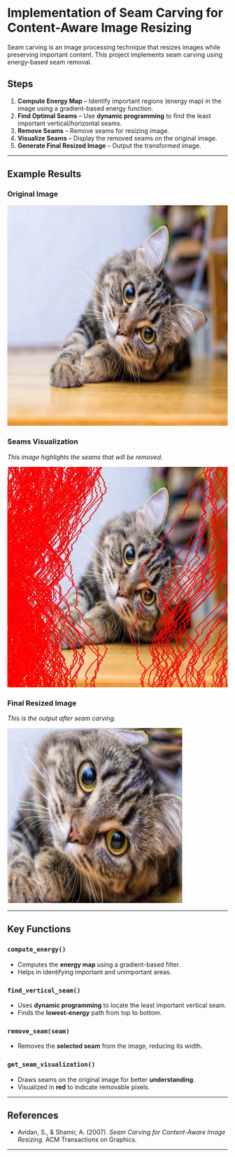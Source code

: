 # Implementation of Seam Carving for Content-Aware Image Resizing

Seam carving is an image processing technique that resizes images while preserving important content. This project implements seam carving using energy-based seam removal.

## **Steps**
1. **Compute Energy Map** – Identify important regions (energy map) in the image using a gradient-based energy function.
2. **Find Optimal Seams** – Use **dynamic programming** to find the least important vertical/horizontal seams.
3. **Remove Seams** – Remove seams for resizing image.
4. **Visualize Seams** – Display the removed seams on the original image.
5. **Generate Final Resized Image** – Output the transformed image.

---

## **Example Results**

### **Original Image**
![Original](images/cat.png)

### **Seams Visualization**
_This image highlights the seams that will be removed._

![Seams Visualization](images/seams_visual.jpg)

### **Final Resized Image**
_This is the output after seam carving._

![Final Result](images/resized_result.jpg)

---

## **Key Functions**  

### `compute_energy()`
- Computes the **energy map** using a gradient-based filter.
- Helps in identifying important and unimportant areas.

### `find_vertical_seam()`
- Uses **dynamic programming** to locate the least important vertical seam.
- Finds the **lowest-energy** path from top to bottom.

### `remove_seam(seam)`
- Removes the **selected seam** from the image, reducing its width.
### `get_seam_visualization()`
- Draws seams on the original image for better **understanding**.
- Visualized in **red** to indicate removable pixels.

---

## **References**
- Avidan, S., & Shamir, A. (2007). _Seam Carving for Content-Aware Image Resizing._ ACM Transactions on Graphics.

---
